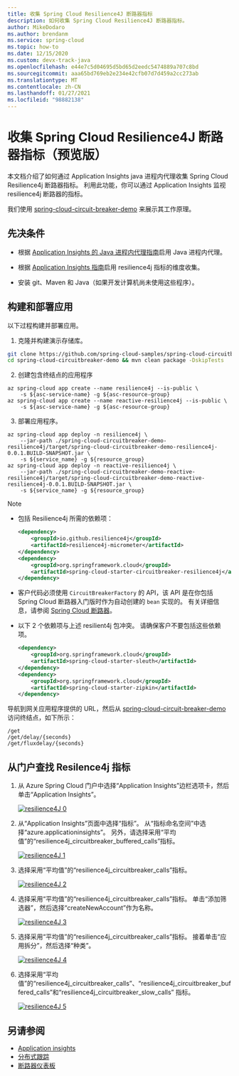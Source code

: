 ```yaml
---
title: 收集 Spring Cloud Resilience4J 断路器指标
description: 如何收集 Spring Cloud Resilience4J 断路器指标。
author: MikeDodaro
ms.author: brendanm
ms.service: spring-cloud
ms.topic: how-to
ms.date: 12/15/2020
ms.custom: devx-track-java
ms.openlocfilehash: e44e7c5d04695d5bd65d2eedc5474889a707c8bd
ms.sourcegitcommit: aaa65bd769eb2e234e42cfb07d7d459a2cc273ab
ms.translationtype: MT
ms.contentlocale: zh-CN
ms.lasthandoff: 01/27/2021
ms.locfileid: "98882138"
---
```

# <a name="collect-spring-cloud-resilience4j-circuit-breaker-metrics-preview"></a>收集 Spring Cloud Resilience4J 断路器指标（预览版）

本文档介绍了如何通过 Application Insights java 进程内代理收集 Spring Cloud Resilience4j 断路器指标。  利用此功能，你可以通过 Application Insights 监视 resilience4j 断路器的指标。

我们使用 [spring-cloud-circuit-breaker-demo](https://github.com/spring-cloud-samples/spring-cloud-circuitbreaker-demo) 来展示其工作原理。

## <a name="prerequisites"></a>先决条件

* 根据 [Application Insights 的 Java 进程内代理指南](./spring-cloud-howto-application-insights.md#enable-java-in-process-agent-for-application-insights)启用 Java 进程内代理。 

* 根据 [Application Insights 指南](../azure-monitor/app/pre-aggregated-metrics-log-metrics.md#custom-metrics-dimensions-and-pre-aggregation)启用 resilience4j 指标的维度收集。

* 安装 git、Maven 和 Java（如果开发计算机尚未使用这些程序）。

## <a name="build-and-deploy-apps"></a>构建和部署应用

以下过程构建并部署应用。

1. 克隆并构建演示存储库。

```bash
git clone https://github.com/spring-cloud-samples/spring-cloud-circuitbreaker-demo.git
cd spring-cloud-circuitbreaker-demo && mvn clean package -DskipTests
```

2. 创建包含终结点的应用程序

```azurecli
az spring-cloud app create --name resilience4j --is-public \
    -s ${asc-service-name} -g ${asc-resource-group}
az spring-cloud app create --name reactive-resilience4j --is-public \
    -s ${asc-service-name} -g ${asc-resource-group}
```

3. 部署应用程序。

```azurecli
az spring-cloud app deploy -n resilience4j \
    --jar-path ./spring-cloud-circuitbreaker-demo-resilience4j/target/spring-cloud-circuitbreaker-demo-resilience4j-0.0.1.BUILD-SNAPSHOT.jar \
    -s ${service_name} -g ${resource_group}
az spring-cloud app deploy -n reactive-resilience4j \
    --jar-path ./spring-cloud-circuitbreaker-demo-reactive-resilience4j/target/spring-cloud-circuitbreaker-demo-reactive-resilience4j-0.0.1.BUILD-SNAPSHOT.jar \
    -s ${service_name} -g ${resource_group}
```

> [!Note]
>
> * 包括 Resilience4j 所需的依赖项：
>
>   ```xml
>   <dependency>
>       <groupId>io.github.resilience4j</groupId>
>       <artifactId>resilience4j-micrometer</artifactId>
>   </dependency>
>   <dependency>
>       <groupId>org.springframework.cloud</groupId>
>       <artifactId>spring-cloud-starter-circuitbreaker-resilience4j</artifactId>
>   </dependency>
>   ```
> * 客户代码必须使用 `CircuitBreakerFactory` 的 API，该 API 是在你包括 Spring Cloud 断路器入门版时作为自动创建的 `bean` 实现的。 有关详细信息，请参阅 [Spring Cloud 断路器](https://spring.io/projects/spring-cloud-circuitbreaker#overview)。
>
> * 以下 2 个依赖项与上述 resilient4j 包冲突。  请确保客户不要包括这些依赖项。
>
>   ```xml
>   <dependency>
>       <groupId>org.springframework.cloud</groupId>
>       <artifactId>spring-cloud-starter-sleuth</artifactId>
>   </dependency>
>   <dependency>
>       <groupId>org.springframework.cloud</groupId>
>       <artifactId>spring-cloud-starter-zipkin</artifactId>
>   </dependency>
>   ```
>
>
> 导航到网关应用程序提供的 URL，然后从 [spring-cloud-circuit-breaker-demo](https://github.com/spring-cloud-samples/spring-cloud-circuitbreaker-demo) 访问终结点，如下所示：
>
>   ```console
>   /get
>   /get/delay/{seconds}
>   /get/fluxdelay/{seconds}
>   ```

## <a name="locate-resilence4j-metrics-from-portal"></a>从门户查找 Resilence4j 指标

1. 从 Azure Spring Cloud 门户中选择“Application Insights”边栏选项卡，然后单击“Application Insights”。

   [ ![resilience4J 0](media/spring-cloud-resilience4j/resilience4J-0.png)](media/spring-cloud-resilience4j/resilience4J-0.PNG)

2. 从“Application Insights”页面中选择“指标”。   从“指标命名空间”中选择“azure.applicationinsights”。   另外，请选择采用“平均值”的“resilience4j_circuitbreaker_buffered_calls”指标。 

   [ ![resilience4J 1](media/spring-cloud-resilience4j/resilience4J-1.png)](media/spring-cloud-resilience4j/resilience4J-1.PNG)

3. 选择采用“平均值”的“resilience4j_circuitbreaker_calls”指标。 

   [ ![resilience4J 2](media/spring-cloud-resilience4j/resilience4J-2.png)](media/spring-cloud-resilience4j/resilience4J-2.PNG)

4. 选择采用“平均值”的“resilience4j_circuitbreaker_calls”指标。   单击“添加筛选器”，然后选择“createNewAccount”作为名称。

   [ ![resilience4J 3](media/spring-cloud-resilience4j/resilience4J-3.png)](media/spring-cloud-resilience4j/resilience4J-3.PNG)

5. 选择采用“平均值”的“resilience4j_circuitbreaker_calls”指标。   接着单击“应用拆分”，然后选择“种类”。

   [ ![resilience4J 4](media/spring-cloud-resilience4j/resilience4J-4.png)](media/spring-cloud-resilience4j/resilience4J-4.PNG)

6. 选择采用“平均值”的“resilience4j_circuitbreaker_calls”、“resilience4j_circuitbreaker_buffered_calls”和“resilience4j_circuitbreaker_slow_calls” 指标。

   [ ![resilience4J 5](media/spring-cloud-resilience4j/resilience4j-5.png)](media/spring-cloud-resilience4j/resilience4j-5.PNG)

## <a name="see-also"></a>另请参阅

* [Application insights](./spring-cloud-howto-application-insights.md)
* [分布式跟踪](spring-cloud-tutorial-distributed-tracing.md)
* [断路器仪表板](spring-cloud-tutorial-circuit-breaker.md)
